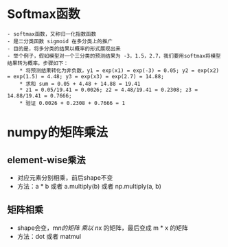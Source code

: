 <!--
 * @LastEditors: jingweizhu
-->
# Softmax函数
    - softmax函数，又称归一化指数函数
    - 是二分类函数 sigmoid 在多分类上的推广
    - 目的是，将多分类的结果以概率的形式展现出来
    - 举个例子，假如模型对一个三分类的预测结果为 -3，1.5，2.7，我们要用softmax将模型结果转为概率。步骤如下：
        * 将预测结果转化为非负数，y1 = exp(x1) = exp(-3) = 0.05; y2 = exp(x2) = exp(1.5) = 4.48; y3 = exp(x3) = exp(2.7) = 14.88;
        * 求和 sum = 0.05 + 4.48 + 14.88 = 19.41
        * z1 = 0.05/19.41 = 0.0026; z2 = 4.48/19.41 = 0.2308; z3 = 14.88/19.41 = 0.7666;
        * 验证 0.0026 + 0.2308 + 0.7666 = 1

# numpy的矩阵乘法
## element-wise乘法
- 对应元素分别相乘，前后shape不变
- 方法：a * b 或者 a.multiply(b) 或者 np.multiply(a, b)
## 矩阵相乘
- shape会变，m*n的矩阵 乘以 n*x 的矩阵，最后变成 m * x 的矩阵
- 方法：dot 或者 matmul
